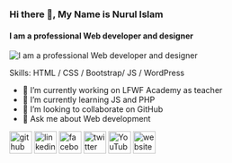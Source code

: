 ### Hi there 👋, My Name is Nurul Islam
#### I am a professional Web developer and designer
![I am a professional Web developer and designer](https://devnurul.me/wp-content/uploads/2021/08/Nurul-Banner.png)


Skills: HTML / CSS / Bootstrap/ JS / WordPress

- 🔭 I’m currently working on LFWF Academy as teacher 
- 🌱 I’m currently learning JS and PHP 
- 👯 I’m looking to collaborate on GitHub 
- 💬 Ask me about Web development 


[<img src='https://cdn.jsdelivr.net/npm/simple-icons@3.0.1/icons/github.svg' alt='github' height='40'>](https://github.com/https://github.com/devnurul)  [<img src='https://cdn.jsdelivr.net/npm/simple-icons@3.0.1/icons/linkedin.svg' alt='linkedin' height='40'>](https://www.linkedin.com/in/https://www.linkedin.com/in/nurul-islam-235a221a9//)  [<img src='https://cdn.jsdelivr.net/npm/simple-icons@3.0.1/icons/facebook.svg' alt='facebook' height='40'>](https://www.facebook.com/https://www.facebook.com/noororbit)  [<img src='https://cdn.jsdelivr.net/npm/simple-icons@3.0.1/icons/twitter.svg' alt='twitter' height='40'>](https://twitter.com/https://twitter.com/nurul_islam0)  [<img src='https://cdn.jsdelivr.net/npm/simple-icons@3.0.1/icons/youtube.svg' alt='YouTube' height='40'>](https://www.youtube.com/channel/https://www.youtube.com/c/FreelancerNoor)  [<img src='https://cdn.jsdelivr.net/npm/simple-icons@3.0.1/icons/icloud.svg' alt='website' height='40'>](https://devnurul.me)  



